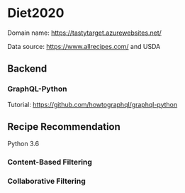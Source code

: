 # Diet2020

Domain name: https://tastytarget.azurewebsites.net/

Data source: https://www.allrecipes.com/ and USDA

## Backend
### GraphQL-Python
Tutorial: https://github.com/howtographql/graphql-python

## Recipe Recommendation
Python 3.6
### Content-Based Filtering

### Collaborative Filtering
